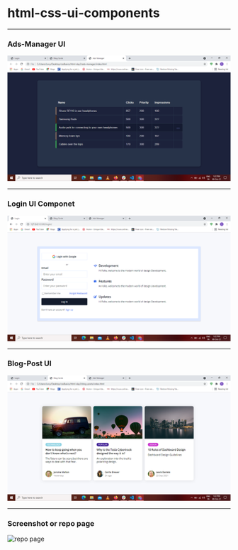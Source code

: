 # html-css-ui-components

---

### Ads-Manager UI
![Ads-Manager UI](https://raw.githubusercontent.com/techie-akki/html-css-ui-components/master/ads-manager%20final%20result.png)

---

### Login UI Componet

![Login UI](https://raw.githubusercontent.com/techie-akki/html-css-ui-components/master/login%20final%20result.png)

---

### Blog-Post UI
![Blog-Post UI](https://raw.githubusercontent.com/techie-akki/html-css-ui-components/master/blogpost%20final%20result.png)

---

### Screenshot or repo page
![repo page](https://user-images.githubusercontent.com/42999233/136523473-0a4e0759-28ce-47cc-b05d-63dc356184c5.png)
